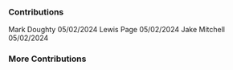 ### Contributions

Mark Doughty 05/02/2024
Lewis Page 05/02/2024
Jake Mitchell 05/02/2024


### More Contributions